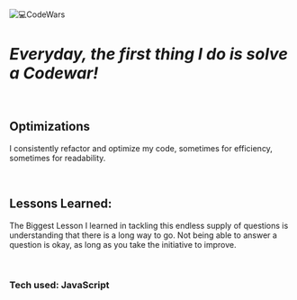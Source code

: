 ![💻_CodeWars_](https://user-images.githubusercontent.com/59130140/206925280-05a1fd34-c187-4918-98fb-f325b1af8128.png)



# *Everyday, the first thing I do is solve a Codewar!*

<br>

## Optimizations
I consistently refactor and optimize my code, sometimes for efficiency, sometimes for readability.

<br>

## Lessons Learned:
The Biggest Lesson I learned in tackling this endless supply of questions is understanding that there is a long way to go. Not being able to answer a question is okay, as long as you take the initiative to improve.

<br>

### Tech used: JavaScript
